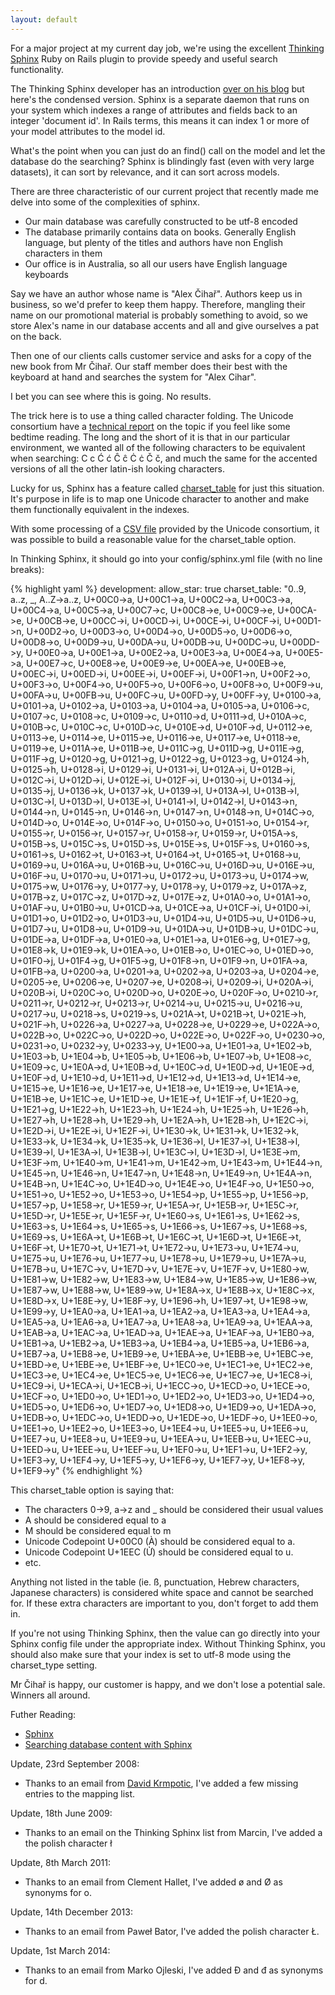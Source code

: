```yaml
---
layout: default
---
```

For a major project at my current day job, we're using the excellent [Thinking
Sphinx](http://ts.freelancing-gods.com) Ruby on Rails plugin to provide speedy
and useful search functionality.

The Thinking Sphinx developer has an introduction [over on his
blog](http://freelancing-gods.com/posts/sphinx_a_primer) but here's the
condensed version. Sphinx is a separate daemon that runs on your system which
indexes a range of attributes and fields back to an integer 'document id'. In
Rails terms, this means it can index 1 or more of your model attributes to the
model id.

What's the point when you can just do an find() call on the model and let the
database do the searching? Sphinx is blindingly fast (even with very large
datasets), it can sort by relevance, and it can sort across models.

There are three characteristic of our current project that recently made me
delve into some of the complexities of sphinx.


- Our main database was carefully constructed to be utf-8 encoded
- The database primarily contains data on books. Generally English language, but plenty of the titles and authors have non English characters in them
- Our office is in Australia, so all our users have English language keyboards


Say we have an author whose name is "Alex Čihař". Authors keep us in business,
so we'd prefer to keep them happy. Therefore, mangling their name on our
promotional material is probably something to avoid, so we store Alex's name in
our database accents and all and give ourselves a pat on the back.

Then one of our clients calls customer service and asks for a copy of the new
book from Mr Čihař. Our staff member does their best with the keyboard at hand
and searches the system for "Alex Cihar".

I bet you can see where this is going. No results.

The trick here is to use a thing called character folding. The Unicode
consortium have a [technical report](http://unicode.org/reports/tr30/) on the
topic if you feel like some bedtime reading. The long and the short of it is that
in our particular environment, we wanted all of the following characters to be
equivalent when searching: C c Ć ć Ĉ ĉ Ċ ċ Č č, and much the same for the
accented versions of all the other latin-ish looking characters.

Lucky for us, Sphinx has a feature called
[charset_table](http://www.sphinxsearch.com/doc.html#conf-charset-table) for
just this situation. It's purpose in life is to map one Unicode character to
another and make them functionally equivalent in the indexes.

With some processing of a [CSV
file](http://www.unicode.org/Public/UNIDATA/UnicodeData.txt) provided by the
Unicode consortium, it was possible to build a reasonable value for the
charset_table option.

In Thinking Sphinx, it should go into your config/sphinx.yml file (with no line
breaks):

{% highlight yaml %}
    development:
      allow_star: true
      charset_table: "0..9, a..z, _, A..Z->a..z, U+00C0->a, U+00C1->a,
        U+00C2->a, U+00C3->a, U+00C4->a, U+00C5->a, U+00C7->c, U+00C8->e,
        U+00C9->e, U+00CA->e, U+00CB->e, U+00CC->i, U+00CD->i, U+00CE->i,
        U+00CF->i, U+00D1->n, U+00D2->o, U+00D3->o, U+00D4->o, U+00D5->o,
        U+00D6->o, U+00D8->o, U+00D9->u, U+00DA->u, U+00DB->u, U+00DC->u,
        U+00DD->y, U+00E0->a, U+00E1->a, U+00E2->a, U+00E3->a, U+00E4->a,
        U+00E5->a, U+00E7->c, U+00E8->e, U+00E9->e, U+00EA->e, U+00EB->e,
        U+00EC->i, U+00ED->i, U+00EE->i, U+00EF->i, U+00F1->n, U+00F2->o,
        U+00F3->o, U+00F4->o, U+00F5->o, U+00F6->o, U+00F8->o, U+00F9->u,
        U+00FA->u, U+00FB->u, U+00FC->u, U+00FD->y, U+00FF->y, U+0100->a,
        U+0101->a, U+0102->a, U+0103->a, U+0104->a, U+0105->a, U+0106->c,
        U+0107->c, U+0108->c, U+0109->c, U+0110->d, U+0111->d, U+010A->c,
        U+010B->c, U+010C->c, U+010D->c, U+010E->d, U+010F->d, U+0112->e,
        U+0113->e, U+0114->e, U+0115->e, U+0116->e, U+0117->e, U+0118->e,
        U+0119->e, U+011A->e, U+011B->e, U+011C->g, U+011D->g, U+011E->g,
        U+011F->g, U+0120->g, U+0121->g, U+0122->g, U+0123->g, U+0124->h,
        U+0125->h, U+0128->i, U+0129->i, U+0131->i, U+012A->i, U+012B->i,
        U+012C->i, U+012D->i, U+012E->i, U+012F->i, U+0130->i, U+0134->j,
        U+0135->j, U+0136->k, U+0137->k, U+0139->l, U+013A->l, U+013B->l,
        U+013C->l, U+013D->l, U+013E->l, U+0141->l, U+0142->l, U+0143->n,
        U+0144->n, U+0145->n, U+0146->n, U+0147->n, U+0148->n, U+014C->o,
        U+014D->o, U+014E->o, U+014F->o, U+0150->o, U+0151->o, U+0154->r,
        U+0155->r, U+0156->r, U+0157->r, U+0158->r, U+0159->r, U+015A->s,
        U+015B->s, U+015C->s, U+015D->s, U+015E->s, U+015F->s, U+0160->s,
        U+0161->s, U+0162->t, U+0163->t, U+0164->t, U+0165->t, U+0168->u,
        U+0169->u, U+016A->u, U+016B->u, U+016C->u, U+016D->u, U+016E->u,
        U+016F->u, U+0170->u, U+0171->u, U+0172->u, U+0173->u, U+0174->w,
        U+0175->w, U+0176->y, U+0177->y, U+0178->y, U+0179->z, U+017A->z,
        U+017B->z, U+017C->z, U+017D->z, U+017E->z, U+01A0->o, U+01A1->o,
        U+01AF->u, U+01B0->u, U+01CD->a, U+01CE->a, U+01CF->i, U+01D0->i,
        U+01D1->o, U+01D2->o, U+01D3->u, U+01D4->u, U+01D5->u, U+01D6->u,
        U+01D7->u, U+01D8->u, U+01D9->u, U+01DA->u, U+01DB->u, U+01DC->u,
        U+01DE->a, U+01DF->a, U+01E0->a, U+01E1->a, U+01E6->g, U+01E7->g,
        U+01E8->k, U+01E9->k, U+01EA->o, U+01EB->o, U+01EC->o, U+01ED->o,
        U+01F0->j, U+01F4->g, U+01F5->g, U+01F8->n, U+01F9->n, U+01FA->a,
        U+01FB->a, U+0200->a, U+0201->a, U+0202->a, U+0203->a, U+0204->e,
        U+0205->e, U+0206->e, U+0207->e, U+0208->i, U+0209->i, U+020A->i,
        U+020B->i, U+020C->o, U+020D->o, U+020E->o, U+020F->o, U+0210->r,
        U+0211->r, U+0212->r, U+0213->r, U+0214->u, U+0215->u, U+0216->u,
        U+0217->u, U+0218->s, U+0219->s, U+021A->t, U+021B->t, U+021E->h,
        U+021F->h, U+0226->a, U+0227->a, U+0228->e, U+0229->e, U+022A->o,
        U+022B->o, U+022C->o, U+022D->o, U+022E->o, U+022F->o, U+0230->o,
        U+0231->o, U+0232->y, U+0233->y, U+1E00->a, U+1E01->a, U+1E02->b,
        U+1E03->b, U+1E04->b, U+1E05->b, U+1E06->b, U+1E07->b, U+1E08->c,
        U+1E09->c, U+1E0A->d, U+1E0B->d, U+1E0C->d, U+1E0D->d, U+1E0E->d,
        U+1E0F->d, U+1E10->d, U+1E11->d, U+1E12->d, U+1E13->d, U+1E14->e,
        U+1E15->e, U+1E16->e, U+1E17->e, U+1E18->e, U+1E19->e, U+1E1A->e,
        U+1E1B->e, U+1E1C->e, U+1E1D->e, U+1E1E->f, U+1E1F->f, U+1E20->g,
        U+1E21->g, U+1E22->h, U+1E23->h, U+1E24->h, U+1E25->h, U+1E26->h,
        U+1E27->h, U+1E28->h, U+1E29->h, U+1E2A->h, U+1E2B->h, U+1E2C->i,
        U+1E2D->i, U+1E2E->i, U+1E2F->i, U+1E30->k, U+1E31->k, U+1E32->k,
        U+1E33->k, U+1E34->k, U+1E35->k, U+1E36->l, U+1E37->l, U+1E38->l,
        U+1E39->l, U+1E3A->l, U+1E3B->l, U+1E3C->l, U+1E3D->l, U+1E3E->m,
        U+1E3F->m, U+1E40->m, U+1E41->m, U+1E42->m, U+1E43->m, U+1E44->n,
        U+1E45->n, U+1E46->n, U+1E47->n, U+1E48->n, U+1E49->n, U+1E4A->n,
        U+1E4B->n, U+1E4C->o, U+1E4D->o, U+1E4E->o, U+1E4F->o, U+1E50->o,
        U+1E51->o, U+1E52->o, U+1E53->o, U+1E54->p, U+1E55->p, U+1E56->p,
        U+1E57->p, U+1E58->r, U+1E59->r, U+1E5A->r, U+1E5B->r, U+1E5C->r,
        U+1E5D->r, U+1E5E->r, U+1E5F->r, U+1E60->s, U+1E61->s, U+1E62->s,
        U+1E63->s, U+1E64->s, U+1E65->s, U+1E66->s, U+1E67->s, U+1E68->s,
        U+1E69->s, U+1E6A->t, U+1E6B->t, U+1E6C->t, U+1E6D->t, U+1E6E->t,
        U+1E6F->t, U+1E70->t, U+1E71->t, U+1E72->u, U+1E73->u, U+1E74->u,
        U+1E75->u, U+1E76->u, U+1E77->u, U+1E78->u, U+1E79->u, U+1E7A->u,
        U+1E7B->u, U+1E7C->v, U+1E7D->v, U+1E7E->v, U+1E7F->v, U+1E80->w,
        U+1E81->w, U+1E82->w, U+1E83->w, U+1E84->w, U+1E85->w, U+1E86->w,
        U+1E87->w, U+1E88->w, U+1E89->w, U+1E8A->x, U+1E8B->x, U+1E8C->x,
        U+1E8D->x, U+1E8E->y, U+1E8F->y, U+1E96->h, U+1E97->t, U+1E98->w,
        U+1E99->y, U+1EA0->a, U+1EA1->a, U+1EA2->a, U+1EA3->a, U+1EA4->a,
        U+1EA5->a, U+1EA6->a, U+1EA7->a, U+1EA8->a, U+1EA9->a, U+1EAA->a,
        U+1EAB->a, U+1EAC->a, U+1EAD->a, U+1EAE->a, U+1EAF->a, U+1EB0->a,
        U+1EB1->a, U+1EB2->a, U+1EB3->a, U+1EB4->a, U+1EB5->a, U+1EB6->a,
        U+1EB7->a, U+1EB8->e, U+1EB9->e, U+1EBA->e, U+1EBB->e, U+1EBC->e,
        U+1EBD->e, U+1EBE->e, U+1EBF->e, U+1EC0->e, U+1EC1->e, U+1EC2->e,
        U+1EC3->e, U+1EC4->e, U+1EC5->e, U+1EC6->e, U+1EC7->e, U+1EC8->i,
        U+1EC9->i, U+1ECA->i, U+1ECB->i, U+1ECC->o, U+1ECD->o, U+1ECE->o,
        U+1ECF->o, U+1ED0->o, U+1ED1->o, U+1ED2->o, U+1ED3->o, U+1ED4->o,
        U+1ED5->o, U+1ED6->o, U+1ED7->o, U+1ED8->o, U+1ED9->o, U+1EDA->o,
        U+1EDB->o, U+1EDC->o, U+1EDD->o, U+1EDE->o, U+1EDF->o, U+1EE0->o,
        U+1EE1->o, U+1EE2->o, U+1EE3->o, U+1EE4->u, U+1EE5->u, U+1EE6->u,
        U+1EE7->u, U+1EE8->u, U+1EE9->u, U+1EEA->u, U+1EEB->u, U+1EEC->u,
        U+1EED->u, U+1EEE->u, U+1EEF->u, U+1EF0->u, U+1EF1->u, U+1EF2->y,
        U+1EF3->y, U+1EF4->y, U+1EF5->y, U+1EF6->y, U+1EF7->y, U+1EF8->y,
        U+1EF9->y" {% endhighlight %}

This charset_table option is saying that:


- The characters 0->9, a->z and _ should be considered their usual values
- A should be considered equal to a
- M should be considered equal to m
- Unicode Codepoint U+00C0 (À) should be considered equal to a.
- Unicode Codepoint U+1EEC (Ử) should be considered equal to u.
- etc.


Anything not listed in the table (ie. ß, punctuation, Hebrew characters, Japanese
characters) is considered white space and cannot be searched for. If
these extra characters are important to you, don't forget to add them in.

If you're not using Thinking Sphinx, then the value can go directly into your
Sphinx config file under the appropriate index. Without Thinking Sphinx, you
should also make sure that your index is set to utf-8 mode using the
charset_type setting.

Mr Čihař is happy, our customer is happy, and we don't lose a potential sale.
Winners all around.

Futher Reading:

- [Sphinx](http://www.sphinxsearch.com/)
- [Searching database content with Sphinx](http://www.linux.com/feature/118721)

Update, 23rd September 2008:
- Thanks to an email from [David Krmpotic](http://www.davidkrmpotic.com/), I've
  added a few missing entries to the mapping list.

Update, 18th June 2009:
- Thanks to an email on the Thinking Sphinx list from Marcin, I've
  added a the polish character ł

Update, 8th March 2011:
- Thanks to an email from Clement Hallet, I've added ø and Ø as synonyms for o.

Update, 14th December 2013:
- Thanks to an email from Paweł Bator, I've added the polish character Ł.

Update, 1st March 2014:
- Thanks to an email from Marko Ojleski, I've added Đ and đ as synonyms for d.

